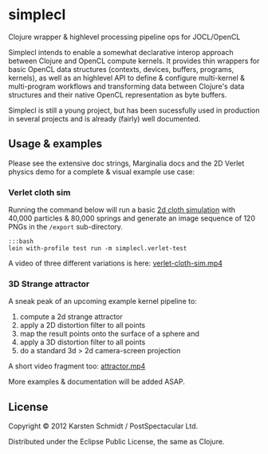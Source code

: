 # simplecl

Clojure wrapper & highlevel processing pipeline ops for JOCL/OpenCL

Simplecl intends to enable a somewhat declarative interop approach between Clojure and OpenCL compute kernels. It provides thin wrappers for basic OpenCL data structures (contexts, devices, buffers, programs, kernels), as well as an highlevel API to define & configure multi-kernel & multi-program workflows and transforming data between Clojure's data structures and their native OpenCL representation as byte buffers.

Simplecl is still a young project, but has been sucessfully used in production in several projects and is already (fairly) well documented.

## Usage & examples

Please see the extensive doc strings, Marginalia docs and the 2D Verlet physics demo for a complete & visual example use case:

### Verlet cloth sim

Running the command below will run a basic [2d cloth simulation](https://bitbucket.org/postspectacular/simplecl/src/tip/test/simplecl/verlet_test.clj) with 40,000 particles & 80,000 springs and generate an image sequence of 120 PNGs in the `/export` sub-directory.

    :::bash
    lein with-profile test run -m simplecl.verlet-test

A video of three different variations is here: [verlet-cloth-sim.mp4](http://media.postspectacular.com/2012/simplecl/20121208-gridx-hd720.mp4)

### 3D Strange attractor

A sneak peak of an upcoming example kernel pipeline to:

1. compute a 2d strange attractor
2. apply a 2D distortion filter to all points
3. map the result points onto the surface of a sphere and
4. apply a 3D distortion filter to all points
5. do a standard 3d > 2d camera-screen projection

A short video fragment too: [attractor.mp4](http://media.postspectacular.com/2012/simplecl/20121205-attractor-grad-hd720.mp4)

More examples & documentation will be added ASAP.

## License

Copyright © 2012 Karsten Schmidt / PostSpectacular Ltd.

Distributed under the Eclipse Public License, the same as Clojure.
